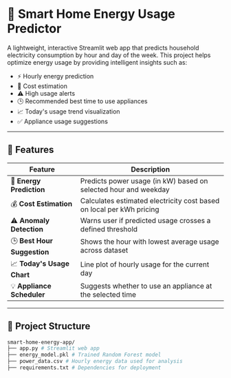 # 🔋 Smart Home Energy Usage Predictor

A lightweight, interactive Streamlit web app that predicts household electricity consumption by hour and day of the week. This project helps optimize energy usage by providing intelligent insights such as:

- ⚡ Hourly energy prediction
- 💸 Cost estimation
- ⚠️ High usage alerts
- 🕒 Recommended best time to use appliances
- 📈 Today's usage trend visualization
- ✅ Appliance usage suggestions

---

## 🚀 Features

| Feature                        | Description                                                                 |
|-------------------------------|-----------------------------------------------------------------------------|
| 🔌 **Energy Prediction**       | Predicts power usage (in kW) based on selected hour and weekday             |
| 💰 **Cost Estimation**         | Calculates estimated electricity cost based on local per kWh pricing        |
| ⚠️ **Anomaly Detection**       | Warns user if predicted usage crosses a defined threshold                   |
| 🕒 **Best Hour Suggestion**    | Shows the hour with lowest average usage across dataset                     |
| 📈 **Today's Usage Chart**     | Line plot of hourly usage for the current day                               |
| 💡 **Appliance Scheduler**     | Suggests whether to use an appliance at the selected time                   |

---

## 📂 Project Structure
  ```bash
  smart-home-energy-app/
  ├── app.py # Streamlit web app
  ├── energy_model.pkl # Trained Random Forest model
  ├── power_data.csv # Hourly energy data used for analysis
  ├── requirements.txt # Dependencies for deployment
  
  
